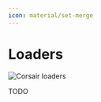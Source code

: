 ```yaml
---
icon: material/set-merge
---
```


# Loaders

<img src="../../assets/images/flow-loaders.drawio.svg" alt="Corsair loaders" class="invert-on-slate">


TODO
